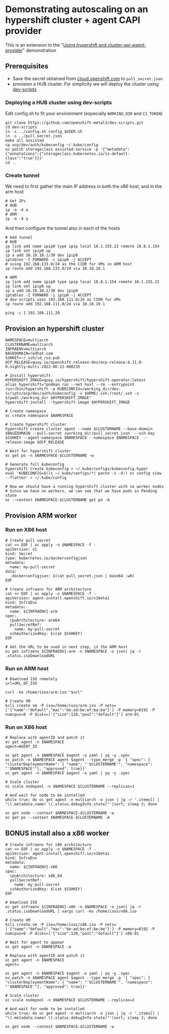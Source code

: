 # Demonstrating autoscaling on an hypershift cluster + agent CAPI provider

This is an extension to the "[Using hypershift and cluster-api-agent-provider](https://github.com/javipolo/openshift-assisted-installer-tests/tree/main/test-capi-agent-provider)" demonstration

## Prerequisites
- Save the secret obtained from [cloud.openshift.com](https://cloud.redhat.com/openshift/install/pull-secret) to
`pull_secret.json`
- provision a HUB cluster. For simplicity we will deploy the cluster using [dev-scripts](https://github.com/openshift-metal3/dev-scripts)


### Deploying a HUB cluster using dev-scripts
Edit config.sh to fit your environment (especially `WORKING_DIR` and `CI_TOKEN`)
```
git clone https://github.com/openshift-metal3/dev-scripts.git
cd dev-scripts
ln -s ../config.sh config_$USER.sh
ln -s ../pull_secret.json
make all assisted
cp ocp/dev/auth/kubeconfig ~/.kube/config
oc patch storageclass assisted-service -p '{"metadata": {"annotations":{"storageclass.kubernetes.io/is-default-class":"true"}}}'
cd ..
```

### Create tunnel

We need to first gather the main IP address in both the x86 host, and in the arm host

```
# Get IPs
# HUB
ip -o -4 a
# ARM
ip -o -4 a
```

And then configure the tunnel also in each of the hosts
```
# Add tunnel
# HUB
ip link add name ipip0 type ipip local 10.1.155.22 remote 10.8.1.154
ip link set ipip0 up
ip a add 10.10.10.1/30 dev ipip0
iptables -I FORWARD -i ipip0 -j ACCEPT
# using 192.168.133.0/24 as the CIDR for VMs in ARM host
ip route add 192.168.133.0/24 via 10.10.10.1

# ARM
ip link add name ipip0 type ipip local 10.8.1.154 remote 10.1.155.22
ip link set ipip0 up
ip a add 10.10.10.2/30 dev ipip0
iptables -I FORWARD -i ipip0 -j ACCEPT
# dev-scripts uses 192.168.111.0/24 as CIDR for VMs
ip route add 192.168.111.0/24 via 10.10.10.1

ping -c 1 192.168.111.20
```

## Provision an hypershift cluster
```
NAMESPACE=multiarch
CLUSTERNAME=multiarch
INFRAENV=multiarch
BASEDOMAIN=redhat.com
SSHKEY=~/.ssh/id_rsa.pub
OCP_RELEASE=quay.io/openshift-release-dev/ocp-release:4.11.0-0.nightly-multi-2022-06-22-080235

# Install hypershift
HYPERSHIFT_IMAGE=quay.io/hypershift/hypershift-operator:latest
alias hypershift="podman run --net host --rm --entrypoint /usr/bin/hypershift -e KUBECONFIG=/working_dir/dev-scripts/ocp/dev/auth/kubeconfig -v $HOME/.ssh:/root/.ssh -v $(pwd):/working_dir $HYPERSHIFT_IMAGE"
hypershift install --hypershift-image $HYPERSHIFT_IMAGE

# Create namespace
oc create namespace $NAMESPACE

# Create hypershift cluster
hypershift create cluster agent --name $CLUSTERNAME --base-domain $BASEDOMAIN --pull-secret /working_dir/pull_secret.json  --ssh-key $SSHKEY --agent-namespace $NAMESPACE --namespace $NAMESPACE  --release-image $OCP_RELEASE

# Wait for hypershift cluster
oc get po -n $NAMESPACE-$CLUSTERNAME -w

# Generate full kubeconfig
hypershift create kubeconfig > ~/.kube/configs/kubeconfig.hyper
eval 'KUBECONFIG=$(ls ~/.kube/configs/*| paste -s -d:) oc config view --flatten' > ~/.kube/config

# Now we should have a running hypershift cluster with no worker nodes
# Since we have no workers, we can see that we have pods in Pending state
oc --context $NAMESPACE-$CLUSTERNAME get po -A
```

## Provision ARM worker

### Run on X86 host
```
# Create pull secret
cat << EOF | oc apply -n $NAMESPACE -f -
apiVersion: v1
kind: Secret
type: kubernetes.io/dockerconfigjson
metadata:
  name: my-pull-secret
data:
  .dockerconfigjson: $(cat pull_secret.json | base64 -w0)
EOF

# Create infraenv for ARM architecture
cat << EOF | oc apply -n $NAMESPACE -f -
apiVersion: agent-install.openshift.io/v1beta1
kind: InfraEnv
metadata:
  name: ${INFRAENV}-arm
spec:
  cpuArchitecture: arm64
  pullSecretRef:
    name: my-pull-secret
  sshAuthorizedKey: $(cat $SSHKEY)
EOF

# Get the URL to be used in next step, in the ARM host
oc get infraenv ${INFRAENV}-arm -n $NAMESPACE -o json| jq -r .status.isoDownloadURL
```

### Run on ARM host

```
# Download ISO remotely
url=URL_OF_ISO

curl -ko /home/isos/arm.iso "$url"

# Create VM
kcli create vm -P iso=/home/isos/arm.iso -P nets=['{"name":"default","mac":"de:ad:be:ef:ba:ba"}'] -P memory=8192 -P numcpus=8 -P disks=['{"size":120,"pool":"default"}'] arm-01
```

### Run on X86 host

```
# Replace with agentID and patch it
oc get agent -n $NAMESPACE
agent=AGENT_ID

oc get agent -n $NAMESPACE $agent -o yaml | yq -y .spec
oc patch -n $NAMESPACE agent $agent --type merge -p '{ "spec": { "clusterDeploymentName": { "name": "'$CLUSTERNAME'", "namespace": "'$NAMESPACE'"}, "approved": true}}'
oc get agent -n $NAMESPACE $agent -o yaml | yq -y .spec

# Scale cluster
oc scale nodepool -n $NAMESPACE $CLUSTERNAME --replicas=1

# And wait for node to be installed
while true; do oc get agent -n multiarch -o json | jq -r '.items[] | "\(.metadata.name) \(.status.debugInfo.state)"'|sort; sleep 3; done

oc get node --context $NAMESPACE-$CLUSTERNAME -w
oc get po --context $NAMESPACE-$CLUSTERNAME -A
```

## BONUS install also a x86 worker

```
# Create infraenv for x86 architecture
cat << EOF | oc apply -n $NAMESPACE -f -
apiVersion: agent-install.openshift.io/v1beta1
kind: InfraEnv
metadata:
  name: ${INFRAENV}-x86
spec:
  cpuArchitecture: x86_64
  pullSecretRef:
    name: my-pull-secret
  sshAuthorizedKey: $(cat $SSHKEY)
EOF

# Download ISO
oc get infraenv ${INFRAENV}-x86 -n $NAMESPACE -o json| jq -r .status.isoDownloadURL | xargs curl -ko /home/isos/x86.iso

# Create VM
kcli create vm -P iso=/home/isos/x86.iso -P nets=['{"name":"default","mac":"de:ad:be:ef:be:be"}'] -P memory=8192 -P numcpus=8 -P disks=['{"size":120,"pool":"default"}'] x86-01

# Wait for agent to appear
oc get agent -n $NAMESPACE -w

# Replace with agentID and patch it
oc get agent -n $NAMESPACE
agent=

oc get agent -n $NAMESPACE $agent -o yaml | yq -y .spec
oc patch -n $NAMESPACE agent $agent --type merge -p '{ "spec": { "clusterDeploymentName": { "name": "'$CLUSTERNAME'", "namespace": "'$NAMESPACE'"}, "approved": true}}'

# Scale cluster
oc scale nodepool -n $NAMESPACE $CLUSTERNAME --replicas=2

# And wait for node to be installed
while true; do oc get agent -n multiarch -o json | jq -r '.items[] | "\(.metadata.name) \(.status.debugInfo.state)"'|sort; sleep 3; done

oc get node --context $NAMESPACE-$CLUSTERNAME -w
```
